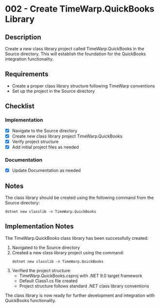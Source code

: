 # 002 - Create TimeWarp.QuickBooks Library

## Description

Create a new class library project called TimeWarp.QuickBooks in the Source directory. This will establish the foundation for the QuickBooks integration functionality.

## Requirements

- Create a proper class library structure following TimeWarp conventions
- Set up the project in the Source directory

## Checklist

### Implementation
- [x] Navigate to the Source directory
- [x] Create new class library project TimeWarp.QuickBooks
- [x] Verify project structure
- [x] Add initial project files as needed

### Documentation
- [x] Update Documentation as needed

## Notes

The class library should be created using the following command from the Source directory:
```console
dotnet new classlib -n TimeWarp.QuickBooks
```

## Implementation Notes

The TimeWarp.QuickBooks class library has been successfully created:

1. Navigated to the Source directory
2. Created a new class library project using the command:
   ```console
   dotnet new classlib -n TimeWarp.QuickBooks
   ```
3. Verified the project structure:
   - TimeWarp.QuickBooks.csproj with .NET 9.0 target framework
   - Default Class1.cs file created
   - Project structure follows standard .NET class library conventions

The class library is now ready for further development and integration with QuickBooks functionality.